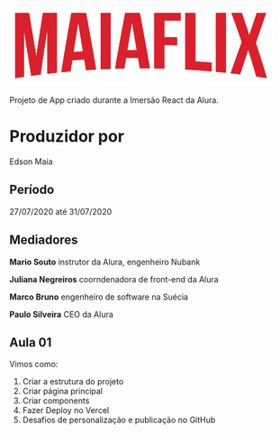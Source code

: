 ![Logo](https://github.com/edsonmaia/maiaflix/blob/master/src/assets/img/Logo.png)

Projeto de App criado durante a Imersão React da Alura.

# Produzidor por
Edson Maia

## Período

27/07/2020 até 31/07/2020

## Mediadores

**Mario Souto**
instrutor da Alura, engenheiro Nubank
  
**Juliana Negreiros**
coorndenadora de front-end da Alura
  
**Marco Bruno**
engenheiro de software na Suécia
  
**Paulo Silveira**
CEO da Alura

## Aula 01

Vimos como:

1. Criar a estrutura do projeto
2. Criar página principal
3. Criar components
4. Fazer Deploy no Vercel
5. Desafios de personalização e publicação no GitHub
